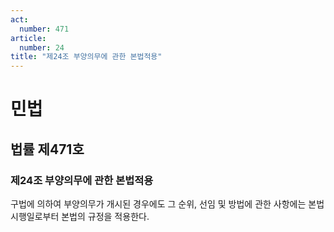 ```yaml
---
act:
  number: 471
article:
  number: 24
title: "제24조 부양의무에 관한 본법적용"
---
```

# 민법

## 법률 제471호

### 제24조 부양의무에 관한 본법적용

구법에 의하여 부양의무가 개시된 경우에도 그 순위, 선임 및 방법에 관한 사항에는 본법 시행일로부터 본법의 규정을 적용한다.
